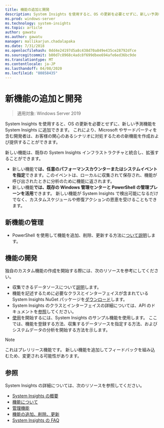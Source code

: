 ```yaml
---
title: 機能の追加と開発
description: System Insights を使用すると、OS の更新を必要とせずに、新しい予測機能を System Insights に追加できます。 これにより、Microsoft やサードパーティを含む開発者は、お客様の関心のあるシナリオに対処するための新機能を作成および提供することができます。 新しい機能では、収集および分析するカスタムデータを指定し、既存の System Insights 管理プレーンと統合することもできます。
ms.prod: windows-server
ms.technology: system-insights
ms.topic: article
author: gawatu
ms.author: gawatu
manager: mallikarjun.chadalapaka
ms.date: 7/31/2018
ms.openlocfilehash: 0dd4e24197d5a8c438d70a849e435ce28792dfce
ms.sourcegitcommit: b00d7c8968c4adc8f699dbee694afe6ed36bc9de
ms.translationtype: MT
ms.contentlocale: ja-JP
ms.lasthandoff: 04/08/2020
ms.locfileid: "80858435"
---
```

# <a name="adding-and-developing-new-capabilities"></a>新機能の追加と開発

>適用対象: Windows Server 2019

System Insights を使用すると、OS の更新を必要とせずに、新しい予測機能を System Insights に追加できます。 これにより、Microsoft やサードパーティを含む開発者は、お客様の関心のあるシナリオに対処するための新機能を作成および提供することができます。 

新しい機能は、既存の System Insights インフラストラクチャと統合し、拡張することができます。

- 新しい機能で**は、任意のパフォーマンスカウンターまたはシステムイベントを指定**できます。このイベントは、ローカルに収集されて保存され、機能が呼び出されたときに分析のために機能に返されます。  
- 新しい機能**では、既存の Windows 管理センターと PowerShell の管理プレーンを活用**できます。 新しい機能が System Insights で検出可能になるだけでなく、カスタムスケジュールや修復アクションの恩恵を受けることもできます。 

## <a name="manage-new-capabilities"></a>新機能の管理
- PowerShell を使用して機能を追加、削除、更新する方法に[ついて説明](add-remove-update-capabilities.md)します。 

## <a name="develop-a-capability"></a>機能の開発
独自のカスタム機能の作成を開始する際には、次のリソースを参考にしてください。
- 収集できるデータソースについて[説明](data-sources.md)します。
- 機能を記述するために必要なクラスとインターフェイスが含まれている System Insights NuGet パッケージを[ダウンロード](https://www.nuget.org/packages/Microsoft.WindowsServer.SystemInsights/)します。
- System Insights のクラスとインターフェイスの詳細については、API のドキュメントを[参照](https://aka.ms/systeminsights-api)してください。 
- [使用](https://aka.ms/systeminsights-samplecapability)を開始するには、System Insights のサンプル機能を使用します。 ここでは、機能を登録する方法、収集するデータソースを指定する方法、およびシステムデータの分析を開始する方法を示します。

>[!NOTE]
>これはプレリリース機能です。 新しい機能を追加してフィードバックを組み込むため、変更される可能性があります。

## <a name="see-also"></a>参照
System Insights の詳細については、次のリソースを参照してください。

- [System Insights の概要](overview.md)
- [機能について](understanding-capabilities.md)
- [管理機能](managing-capabilities.md)
- [機能の追加、削除、更新](add-remove-update-capabilities.md)
- [System Insights の FAQ](faq.md)